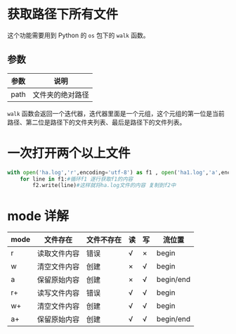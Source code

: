 # 获取路径下所有文件
这个功能需要用到 Python 的 `os` 包下的 `walk` 函数。
## 参数
| 参数 | 说明             |
| ---- | ---------------- |
| path | 文件夹的绝对路径 |

`walk` 函数会返回一个迭代器，迭代器里面是一个元组，这个元组的第一位是当前路径、第二位是路径下的文件夹列表、最后是路径下的文件列表。

# 一次打开两个以上文件

```python
with open('ha.log','r',encoding='utf-8') as f1 , open('ha1.log','a',encoding='utf-8') as f2:
    for line in f1:#循环f1 逐行获取f1的内容
        f2.write(line)#这样就将ha.log文件的内容 复制到f2中
```

# mode 详解

| mode | 文件存在     | **文件不存在** | 读   | 写   | 流位置    |
| ---- | ------------ | -------------- | ---- | ---- | --------- |
| r    | 读取文件内容 | 错误           | √    | ×    | begin     |
| w    | 清空文件内容 | 创建           | ×    | √    | begin     |
| a    | 保留原始内容 | 创建           | ×    | √    | begin/end |
| r+   | 读写文件内容 | 错误           | √    | √    | begin     |
| w+   | 清空文件内容 | 创建           | √    | √    | begin     |
| a+   | 保留原始内容 | 创建           | √    | √    | begin/end |